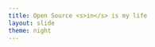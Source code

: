 ```yaml
---
title: Open Source <s>in</s> is my life
layout: slide
theme: night
---
```

<section data-markdown data-background-image="{{ "/images/bg/os-sprints-banner.jpeg" | prepend: site.baseurl }}"><script type="text/template"></script></section>

<section data-markdown data-background-color="rgb(8, 31, 39)"><script type="text/template">
  ## {{ page.title }}
  ## (Open Source Sprints intro)

  <br><br><br><br><br><br><br><br><br><br>

  ### May 1, 2018
</script></section>

<section data-markdown data-transition="none"><script type="text/template">
  ## Who am I ?

  <div class="row">
    <div class="column" width="50%" style="display: inline-block">
      {% include img.html src="logos/5fc7fb4c2357e47359b6d0f58850aa05_360_360.jpeg" width="90%" %}
    </div>
    <div class="column">
      <h3>Sviatoslav Sydorenko</h3>
      <ul>
        <li>Software engineer&nbsp;&nbsp;&nbsp;&nbsp;&nbsp;&nbsp;&nbsp;&nbsp;&nbsp;&nbsp;&nbsp;&nbsp;&nbsp;&nbsp;&nbsp;</li>
        <li>Open Source Developer, Contributor and Maintainer</li>
      </ul>
    </div>
  </div>
</script></section>

<section data-markdown><script type="text/template">

## Sviatoslav Sydorenko
### @webknjaz at Keybase, Twitter, GitHub etc.

</script></section>
